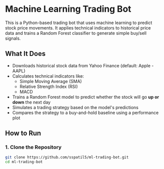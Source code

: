 # Machine Learning Trading Bot

This is a Python-based trading bot that uses machine learning to predict stock price movements. It applies technical indicators to historical price data and trains a Random Forest classifier to generate simple buy/sell signals.

## What It Does

- Downloads historical stock data from Yahoo Finance (default: Apple - AAPL)
- Calculates technical indicators like:
  - Simple Moving Average (SMA)
  - Relative Strength Index (RSI)
  - MACD
- Trains a Random Forest model to predict whether the stock will go **up or down** the next day
- Simulates a trading strategy based on the model's predictions
- Compares the strategy to a buy-and-hold baseline using a performance plot

## How to Run

### 1. Clone the Repository
```bash
git clone https://github.com/sspatil5/ml-trading-bot.git
cd ml-trading-bot
